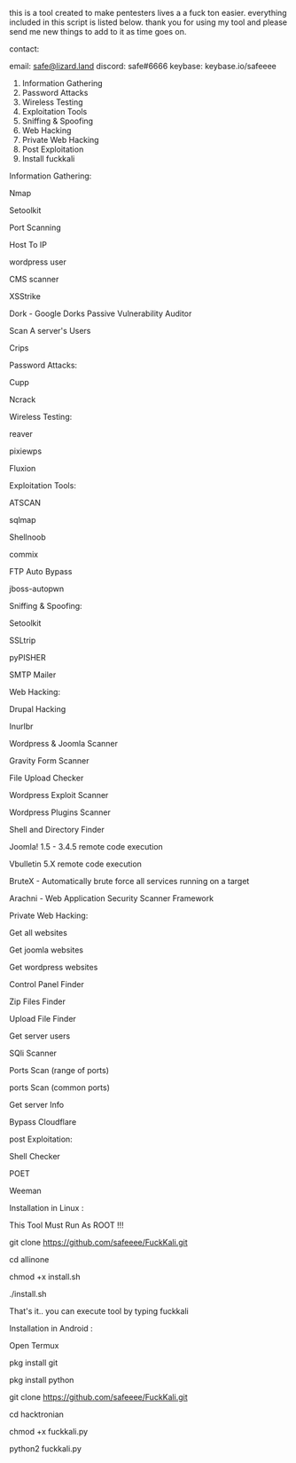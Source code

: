 this is a tool created to make pentesters lives a a fuck ton easier.
everything included in this script is listed below.
thank you for using my tool and please send me new things to add to it as time goes on.

contact:

   email: safe@lizard.land
   discord: safe#6666
   keybase: keybase.io/safeeee


1. Information Gathering
2. Password Attacks
3. Wireless Testing
4. Exploitation Tools
5. Sniffing & Spoofing
6. Web Hacking
7. Private Web Hacking
8. Post Exploitation
9. Install fuckkali

Information Gathering:

   Nmap
   
   Setoolkit
   
   Port Scanning
   
   Host To IP
   
   wordpress user
   
   CMS scanner
   
   XSStrike
   
   Dork - Google Dorks Passive Vulnerability Auditor
   
   Scan A server's Users
   
   Crips

Password Attacks:

   Cupp
   
   Ncrack
   
   Wireless Testing:
   
   reaver
   
   pixiewps
   
   Fluxion

Exploitation Tools:

   ATSCAN
   
   sqlmap
   
   Shellnoob
   
   commix
   
   FTP Auto Bypass
   
   jboss-autopwn
 
Sniffing & Spoofing:

   Setoolkit
   
   SSLtrip
   
   pyPISHER
   
   SMTP Mailer

Web Hacking:

   Drupal Hacking
   
   Inurlbr
   
   Wordpress & Joomla Scanner
   
   Gravity Form Scanner
   
   File Upload Checker
   
   Wordpress Exploit Scanner
   
   Wordpress Plugins Scanner
   
   Shell and Directory Finder
   
   Joomla! 1.5 - 3.4.5 remote code execution
   
   Vbulletin 5.X remote code execution
   
   BruteX - Automatically brute force all services running on a target
   
   Arachni - Web Application Security Scanner Framework
  

Private Web Hacking:

   Get all websites
   
   Get joomla websites
   
   Get wordpress websites
   
   Control Panel Finder
   
   Zip Files Finder
   
   Upload File Finder
   
   Get server users
   
   SQli Scanner
   
   Ports Scan (range of ports)
   
   ports Scan (common ports)
   
   Get server Info
   
   Bypass Cloudflare
   
   post Exploitation:
   
   Shell Checker
   
   POET
   
   Weeman

Installation in Linux :

   This Tool Must Run As ROOT !!!

   git clone https://github.com/safeeee/FuckKali.git

   cd allinone

   chmod +x install.sh

   ./install.sh

   That's it.. you can execute tool by typing fuckkali

Installation in Android :

   Open Termux

   pkg install git

   pkg install python

   git clone https://github.com/safeeee/FuckKali.git

   cd hacktronian

   chmod +x fuckkali.py

   python2 fuckkali.py
